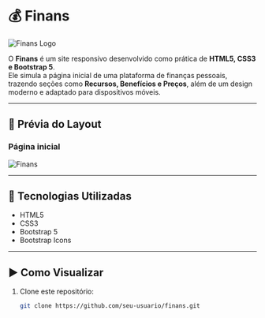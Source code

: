 # 💰 Finans

![Finans Logo](./img/logo.png)

O **Finans** é um site responsivo desenvolvido como prática de **HTML5, CSS3 e Bootstrap 5**.  
Ele simula a página inicial de uma plataforma de finanças pessoais, trazendo seções como **Recursos, Benefícios e Preços**, além de um design moderno e adaptado para dispositivos móveis.

---

## 📸 Prévia do Layout

### Página inicial
![Finans](.assets/finans.png)

---

## 🚀 Tecnologias Utilizadas
- HTML5  
- CSS3  
- Bootstrap 5  
- Bootstrap Icons  

---

## ▶️ Como Visualizar
1. Clone este repositório:
   ```bash
   git clone https://github.com/seu-usuario/finans.git
